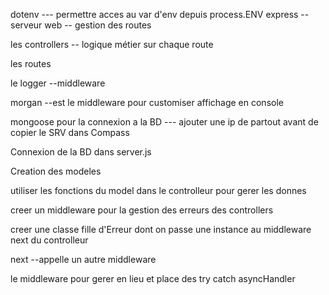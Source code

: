 
dotenv --- permettre acces au var d'env depuis process.ENV
express -- serveur web -- gestion des routes

les controllers -- logique métier sur chaque route

les routes

le logger --middleware

morgan --est le middleware pour customiser affichage en console

mongoose pour la connexion a la BD --- ajouter une ip de partout avant de copier le SRV dans Compass

Connexion de la BD dans server.js

Creation des modeles

utiliser les fonctions du model dans le controlleur pour gerer les donnes

creer un middleware pour la gestion des erreurs des controllers

creer une classe fille d'Erreur dont on passe une instance au middleware next du controlleur 

next --appelle un autre middleware

le middleware pour gerer en lieu et place des try catch asyncHandler